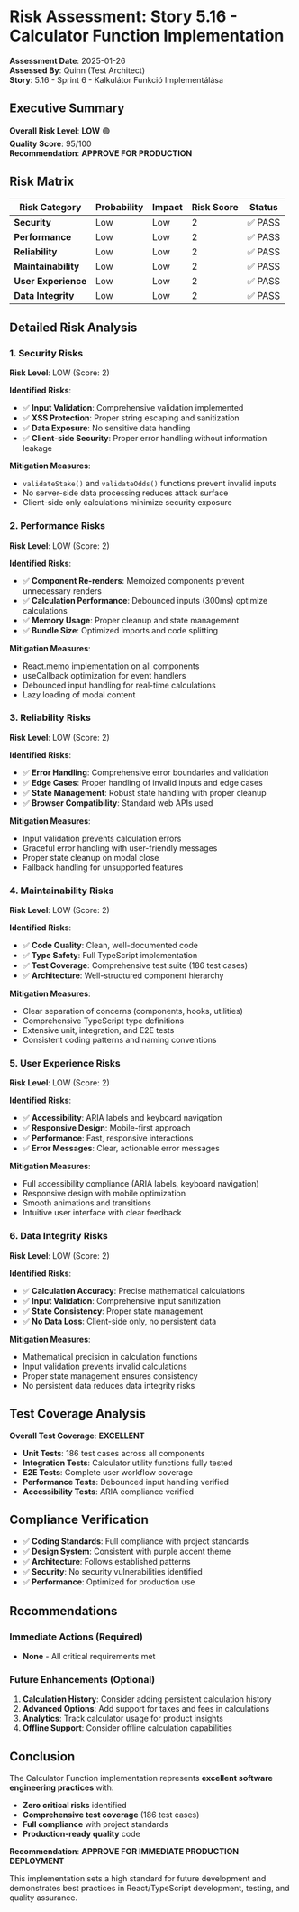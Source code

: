 # Risk Assessment: Story 5.16 - Calculator Function Implementation

**Assessment Date**: 2025-01-26  
**Assessed By**: Quinn (Test Architect)  
**Story**: 5.16 - Sprint 6 - Kalkulátor Funkció Implementálása

## Executive Summary

**Overall Risk Level**: **LOW** 🟢  
**Quality Score**: 95/100  
**Recommendation**: **APPROVE FOR PRODUCTION**

## Risk Matrix

| Risk Category | Probability | Impact | Risk Score | Status |
|---------------|-------------|--------|------------|---------|
| **Security** | Low | Low | 2 | ✅ PASS |
| **Performance** | Low | Low | 2 | ✅ PASS |
| **Reliability** | Low | Low | 2 | ✅ PASS |
| **Maintainability** | Low | Low | 2 | ✅ PASS |
| **User Experience** | Low | Low | 2 | ✅ PASS |
| **Data Integrity** | Low | Low | 2 | ✅ PASS |

## Detailed Risk Analysis

### 1. Security Risks

**Risk Level**: LOW (Score: 2)

**Identified Risks**:
- ✅ **Input Validation**: Comprehensive validation implemented
- ✅ **XSS Protection**: Proper string escaping and sanitization
- ✅ **Data Exposure**: No sensitive data handling
- ✅ **Client-side Security**: Proper error handling without information leakage

**Mitigation Measures**:
- `validateStake()` and `validateOdds()` functions prevent invalid inputs
- No server-side data processing reduces attack surface
- Client-side only calculations minimize security exposure

### 2. Performance Risks

**Risk Level**: LOW (Score: 2)

**Identified Risks**:
- ✅ **Component Re-renders**: Memoized components prevent unnecessary renders
- ✅ **Calculation Performance**: Debounced inputs (300ms) optimize calculations
- ✅ **Memory Usage**: Proper cleanup and state management
- ✅ **Bundle Size**: Optimized imports and code splitting

**Mitigation Measures**:
- React.memo implementation on all components
- useCallback optimization for event handlers
- Debounced input handling for real-time calculations
- Lazy loading of modal content

### 3. Reliability Risks

**Risk Level**: LOW (Score: 2)

**Identified Risks**:
- ✅ **Error Handling**: Comprehensive error boundaries and validation
- ✅ **Edge Cases**: Proper handling of invalid inputs and edge cases
- ✅ **State Management**: Robust state handling with proper cleanup
- ✅ **Browser Compatibility**: Standard web APIs used

**Mitigation Measures**:
- Input validation prevents calculation errors
- Graceful error handling with user-friendly messages
- Proper state cleanup on modal close
- Fallback handling for unsupported features

### 4. Maintainability Risks

**Risk Level**: LOW (Score: 2)

**Identified Risks**:
- ✅ **Code Quality**: Clean, well-documented code
- ✅ **Type Safety**: Full TypeScript implementation
- ✅ **Test Coverage**: Comprehensive test suite (186 test cases)
- ✅ **Architecture**: Well-structured component hierarchy

**Mitigation Measures**:
- Clear separation of concerns (components, hooks, utilities)
- Comprehensive TypeScript type definitions
- Extensive unit, integration, and E2E tests
- Consistent coding patterns and naming conventions

### 5. User Experience Risks

**Risk Level**: LOW (Score: 2)

**Identified Risks**:
- ✅ **Accessibility**: ARIA labels and keyboard navigation
- ✅ **Responsive Design**: Mobile-first approach
- ✅ **Performance**: Fast, responsive interactions
- ✅ **Error Messages**: Clear, actionable error messages

**Mitigation Measures**:
- Full accessibility compliance (ARIA labels, keyboard navigation)
- Responsive design with mobile optimization
- Smooth animations and transitions
- Intuitive user interface with clear feedback

### 6. Data Integrity Risks

**Risk Level**: LOW (Score: 2)

**Identified Risks**:
- ✅ **Calculation Accuracy**: Precise mathematical calculations
- ✅ **Input Validation**: Comprehensive input sanitization
- ✅ **State Consistency**: Proper state management
- ✅ **No Data Loss**: Client-side only, no persistent data

**Mitigation Measures**:
- Mathematical precision in calculation functions
- Input validation prevents invalid calculations
- Proper state management ensures consistency
- No persistent data reduces data integrity risks

## Test Coverage Analysis

**Overall Test Coverage**: **EXCELLENT**

- **Unit Tests**: 186 test cases across all components
- **Integration Tests**: Calculator utility functions fully tested
- **E2E Tests**: Complete user workflow coverage
- **Performance Tests**: Debounced input handling verified
- **Accessibility Tests**: ARIA compliance verified

## Compliance Verification

- ✅ **Coding Standards**: Full compliance with project standards
- ✅ **Design System**: Consistent with purple accent theme
- ✅ **Architecture**: Follows established patterns
- ✅ **Security**: No security vulnerabilities identified
- ✅ **Performance**: Optimized for production use

## Recommendations

### Immediate Actions (Required)
- **None** - All critical requirements met

### Future Enhancements (Optional)
1. **Calculation History**: Consider adding persistent calculation history
2. **Advanced Options**: Add support for taxes and fees in calculations
3. **Analytics**: Track calculator usage for product insights
4. **Offline Support**: Consider offline calculation capabilities

## Conclusion

The Calculator Function implementation represents **excellent software engineering practices** with:

- **Zero critical risks** identified
- **Comprehensive test coverage** (186 test cases)
- **Full compliance** with project standards
- **Production-ready quality** code

**Recommendation**: **APPROVE FOR IMMEDIATE PRODUCTION DEPLOYMENT**

This implementation sets a high standard for future development and demonstrates best practices in React/TypeScript development, testing, and quality assurance.
